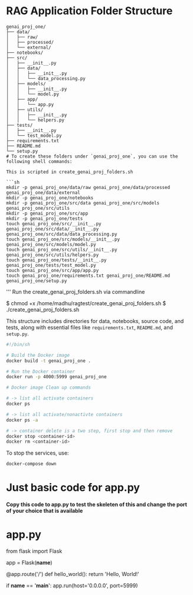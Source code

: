 # RAG Application Folder Structure

```
genai_proj_one/
├── data/
│   ├── raw/
│   ├── processed/
│   └── external/
├── notebooks/
├── src/
│   ├── __init__.py
│   ├── data/
│   │   ├── __init__.py
│   │   └── data_processing.py
│   ├── models/
│   │   ├── __init__.py
│   │   └── model.py
│   ├── app/
│   │   └── app.py
│   ├── utils/
│   │   ├── __init__.py
│   │   └── helpers.py
├── tests/
│   ├── __init__.py
│   └── test_model.py
├── requirements.txt
├── README.md
└── setup.py
# To create these folders under `genai_proj_one`, you can use the following shell commands:

This is scripted in create_genai_proj_folders.sh 

```sh
mkdir -p genai_proj_one/data/raw genai_proj_one/data/processed genai_proj_one/data/external
mkdir -p genai_proj_one/notebooks
mkdir -p genai_proj_one/src/data genai_proj_one/src/models genai_proj_one/src/utils
mkdir -p genai_proj_one/src/app
mkdir -p genai_proj_one/tests
touch genai_proj_one/src/__init__.py genai_proj_one/src/data/__init__.py genai_proj_one/src/data/data_processing.py
touch genai_proj_one/src/models/__init__.py genai_proj_one/src/models/model.py
touch genai_proj_one/src/utils/__init__.py genai_proj_one/src/utils/helpers.py
touch genai_proj_one/tests/__init__.py genai_proj_one/tests/test_model.py
touch genai_proj_one/src/app/app.py
touch genai_proj_one/requirements.txt genai_proj_one/README.md genai_proj_one/setup.py
```

'''
Run the create_genai_proj_folders.sh via commandline 

$ chmod +x /home/madhu/ragtest/create_genai_proj_folders.sh
$ ./create_genai_proj_folders.sh

This structure includes directories for data, notebooks, source code, and tests, along with essential files like `requirements.txt`, `README.md`, and `setup.py`.

```sh
#!/bin/sh

# Build the Docker image
docker build -t genai_proj_one .

# Run the Docker container
docker run -p 4000:5999 genai_proj_one

# Docker image Clean up commands 

# -> list all activate containers 
docker ps

# -> list all activate/nonactivte containers 
docker ps -a

# -> container delete is a two step, first stop and then remove   
docker stop <container-id>
docker rm <container-id> 

```
To stop the services, use:

```sh
docker-compose down
```

# Just basic code for app.py

#### Copy this code to app.py to test the skeleten of this and change the port of your choice that is available ####

# app.py
from flask import Flask

app = Flask(__name__)

@app.route('/')
def hello_world():
    return 'Hello, World!'

if __name__ == '__main__':
    app.run(host='0.0.0.0', port=5999)